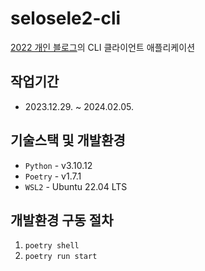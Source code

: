 # selosele2-cli

[2022 개인 블로그](https://github.com/selosele/selosele2-backend)의 CLI 클라이언트 애플리케이션

## 작업기간

- 2023.12.29. ~ 2024.02.05.

## 기술스택 및 개발환경

- `Python` - v3.10.12
- `Poetry` - v1.7.1
- `WSL2` - Ubuntu 22.04 LTS

## 개발환경 구동 절차

1. `poetry shell`
2. `poetry run start`
